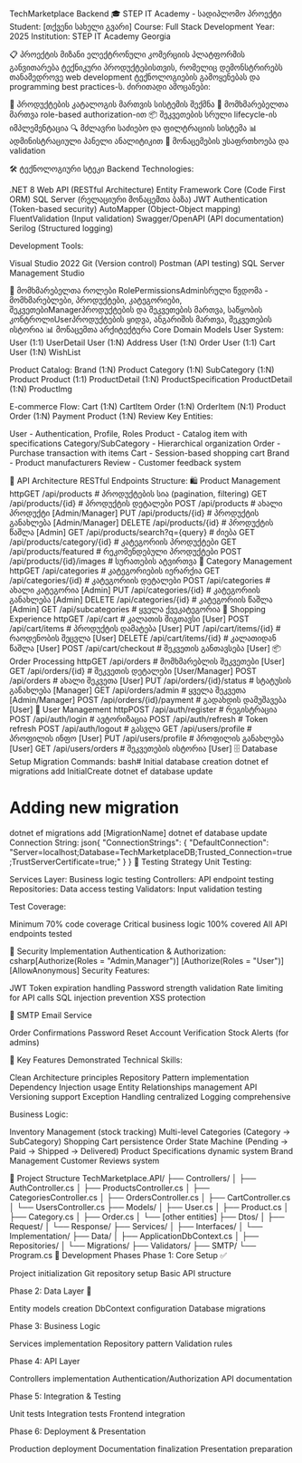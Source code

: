 TechMarketplace Backend
🎓 STEP IT Academy - სადიპლომო პროექტი
Student: [თქვენი სახელი გვარი]
Course: Full Stack Development
Year: 2025
Institution: STEP IT Academy Georgia

📋 პროექტის მიზანი
ელექტრონული კომერციის პლატფორმის განვითარება ტექნიკური პროდუქტებისთვის, რომელიც დემონსტრირებს თანამედროვე web development ტექნოლოგიების გამოყენებას და programming best practices-ს.
ძირითადი ამოცანები:

🛒 პროდუქტების კატალოგის მართვის სისტემის შექმნა
👥 მომხმარებელთა მართვა role-based authorization-ით
📦 შეკვეთების სრული lifecycle-ის იმპლემენტაცია
🔍 მძლავრი საძიებო და ფილტრაციის სისტემა
📊 ადმინისტრაციული პანელი ანალიტიკით
🔐 მონაცემების უსაფრთხოება და validation

🛠️ ტექნოლოგიური სტეკი
Backend Technologies:

.NET 8 Web API (RESTful Architecture)
Entity Framework Core (Code First ORM)
SQL Server (რელაციური მონაცემთა ბაზა)
JWT Authentication (Token-based security)
AutoMapper (Object-Object mapping)
FluentValidation (Input validation)
Swagger/OpenAPI (API documentation)
Serilog (Structured logging)

Development Tools:

Visual Studio 2022
Git (Version control)
Postman (API testing)
SQL Server Management Studio

👥 მომხმარებელთა როლები
RolePermissionsAdminსრული წვდომა - მომხმარებლები, პროდუქტები, კატეგორიები, შეკვეთებიManagerპროდუქტების და შეკვეთების მართვა, საწყობის კონტროლიUserპროდუქტების ყიდვა, ანგარიშის მართვა, შეკვეთების ისტორია
📊 მონაცემთა არქიტექტურა
Core Domain Models
User System:
User (1:1) UserDetail
User (1:N) Address
User (1:N) Order
User (1:1) Cart
User (1:N) WishList

Product Catalog:
Brand (1:N) Product
Category (1:N) SubCategory (1:N) Product
Product (1:1) ProductDetail (1:N) ProductSpecification
ProductDetail (1:N) ProductImg

E-commerce Flow:
Cart (1:N) CartItem
Order (1:N) OrderItem (N:1) Product
Order (1:N) Payment
Product (1:N) Review
Key Entities:

User - Authentication, Profile, Roles
Product - Catalog item with specifications
Category/SubCategory - Hierarchical organization
Order - Purchase transaction with items
Cart - Session-based shopping cart
Brand - Product manufacturers
Review - Customer feedback system

🚀 API Architecture
RESTful Endpoints Structure:
🛍️ Product Management
httpGET    /api/products                    # პროდუქტების სია (pagination, filtering)
GET    /api/products/{id}               # პროდუქტის დეტალები
POST   /api/products                    # ახალი პროდუქტი [Admin/Manager]
PUT    /api/products/{id}               # პროდუქტის განახლება [Admin/Manager]
DELETE /api/products/{id}               # პროდუქტის წაშლა [Admin]
GET    /api/products/search?q={query}   # ძიება
GET    /api/products/category/{id}      # კატეგორიის პროდუქტები
GET    /api/products/featured           # რეკომენდებული პროდუქტები
POST   /api/products/{id}/images        # სურათების ატვირთვა
📂 Category Management
httpGET    /api/categories                  # კატეგორიების იერარქია
GET    /api/categories/{id}             # კატეგორიის დეტალები
POST   /api/categories                  # ახალი კატეგორია [Admin]
PUT    /api/categories/{id}             # კატეგორიის განახლება [Admin]
DELETE /api/categories/{id}             # კატეგორიის წაშლა [Admin]
GET    /api/subcategories               # ყველა ქვეკატეგორია
🛒 Shopping Experience
httpGET    /api/cart                        # კალათის შიგთავსი [User]
POST   /api/cart/items                  # პროდუქტის დამატება [User]
PUT    /api/cart/items/{id}             # რაოდენობის შეცვლა [User]
DELETE /api/cart/items/{id}             # კალათიდან წაშლა [User]
POST   /api/cart/checkout               # შეკვეთის განთავსება [User]
📦 Order Processing
httpGET    /api/orders                      # მომხმარებლის შეკვეთები [User]
GET    /api/orders/{id}                 # შეკვეთის დეტალები [User/Manager]
POST   /api/orders                      # ახალი შეკვეთა [User]
PUT    /api/orders/{id}/status          # სტატუსის განახლება [Manager]
GET    /api/orders/admin                # ყველა შეკვეთა [Admin/Manager]
POST   /api/orders/{id}/payment         # გადახდის დამუშავება [User]
👤 User Management
httpPOST   /api/auth/register               # რეგისტრაცია
POST   /api/auth/login                  # ავტორიზაცია
POST   /api/auth/refresh                # Token refresh
POST   /api/auth/logout                 # გასვლა
GET    /api/users/profile               # პროფილის ინფო [User]
PUT    /api/users/profile               # პროფილის განახლება [User]
GET    /api/users/orders                # შეკვეთების ისტორია [User]
🗄️ Database Setup
Migration Commands:
bash# Initial database creation
dotnet ef migrations add InitialCreate
dotnet ef database update

# Adding new migration
dotnet ef migrations add [MigrationName]
dotnet ef database update
Connection String:
json{
  "ConnectionStrings": {
    "DefaultConnection": "Server=localhost;Database=TechMarketplaceDB;Trusted_Connection=true;TrustServerCertificate=true;"
  }
}
🧪 Testing Strategy
Unit Testing:

Services Layer: Business logic testing
Controllers: API endpoint testing
Repositories: Data access testing
Validators: Input validation testing

Test Coverage:

Minimum 70% code coverage
Critical business logic 100% covered
All API endpoints tested

🔐 Security Implementation
Authentication & Authorization:
csharp[Authorize(Roles = "Admin,Manager")]
[Authorize(Roles = "User")]
[AllowAnonymous]
Security Features:

JWT Token expiration handling
Password strength validation
Rate limiting for API calls
SQL injection prevention
XSS protection

📧 SMTP Email Service

Order Confirmations
Password Reset
Account Verification
Stock Alerts (for admins)

🎯 Key Features Demonstrated
Technical Skills:

Clean Architecture principles
Repository Pattern implementation
Dependency Injection usage
Entity Relationships management
API Versioning support
Exception Handling centralized
Logging comprehensive

Business Logic:

Inventory Management (stock tracking)
Multi-level Categories (Category → SubCategory)
Shopping Cart persistence
Order State Machine (Pending → Paid → Shipped → Delivered)
Product Specifications dynamic system
Brand Management
Customer Reviews system

📁 Project Structure
TechMarketplace.API/
├── Controllers/
│   ├── AuthController.cs
│   ├── ProductsController.cs
│   ├── CategoriesController.cs
│   ├── OrdersController.cs
│   ├── CartController.cs
│   └── UsersController.cs
├── Models/
│   ├── User.cs
│   ├── Product.cs
│   ├── Category.cs
│   ├── Order.cs
│   └── [other entities]
├── Dtos/
│   ├── Request/
│   └── Response/
├── Services/
│   ├── Interfaces/
│   └── Implementation/
├── Data/
│   ├── ApplicationDbContext.cs
│   ├── Repositories/
│   └── Migrations/
├── Validators/
├── SMTP/
└── Program.cs
🚀 Development Phases
Phase 1: Core Setup ✅

Project initialization
Git repository setup
Basic API structure

Phase 2: Data Layer 🔄

Entity models creation
DbContext configuration
Database migrations

Phase 3: Business Logic

Services implementation
Repository pattern
Validation rules

Phase 4: API Layer

Controllers implementation
Authentication/Authorization
API documentation

Phase 5: Integration & Testing

Unit tests
Integration tests
Frontend integration

Phase 6: Deployment & Presentation

Production deployment
Documentation finalization
Presentation preparation

